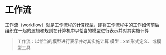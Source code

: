 # 工作流
工作流（workflow）就是工作流程的计算模型，即将工作流程中的工作如何前后组织在一起的逻辑和规则在计算机中以恰当的模型进行表示并对其实施计算

> 工作流：以恰当的模型进行表示并对其实施计算
  模型：xml形式定义、或模型工具

 